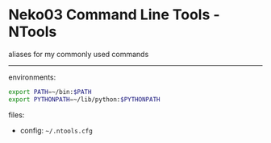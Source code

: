 # Neko03 Command Line Tools - NTools
aliases for my commonly used commands

---
environments:
```sh
export PATH=~/bin:$PATH 
export PYTHONPATH=~/lib/python:$PYTHONPATH
```
files:
* config: `~/.ntools.cfg`
